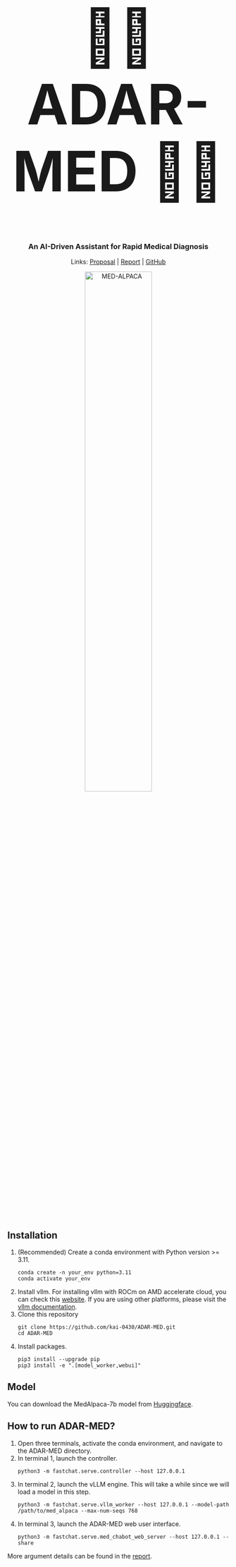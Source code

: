 <div style="font-size: 450%;">
  <h1 align="center">👨‍⚕️ ADAR-MED 👩‍⚕️</h1>
</div>

<h3 align="center">
    An AI-Driven Assistant for Rapid Medical Diagnosis
</h3>
<p align="center">
    Links: <a href="https://www.hackster.io/contests/amd2023/hardware_applications/16954">Proposal</a> | <a href="https://www.hackster.io/519710/adar-med-ai-driven-assistant-for-rapid-medical-diagnosis-8f6e0c#toc-web-ui-4">Report</a> | <a href="https://github.com/kai-0430/ADAR-MED">GitHub</a><br />
</p>
<p align="center">
  <picture> <img alt="MED-ALPACA" src="https://github.com/user-attachments/assets/16ce174a-0217-411c-ae59-a4cdf3dd39fa" width=55%>
</p>
      
## Installation

1. (Recommended) Create a conda environment with Python version >= 3.11.
    ```
    conda create -n your_env python=3.11
    conda activate your_env
    ```
2. Install vllm. For installing vllm with ROCm on AMD accelerate cloud, you can check this [website](https://hackmd.io/@unj0M9DkQhqZGOyd71BT5g/HkFNSQEHR). If you are using other platforms, please visit the [vllm documentation](https://docs.vllm.ai/en/latest/getting_started/installation.html).
3. Clone this repository
    ```
    git clone https://github.com/kai-0430/ADAR-MED.git
    cd ADAR-MED
    ```
4. Install packages.
    ```
    pip3 install --upgrade pip
    pip3 install -e ".[model_worker,webui]"
    ```
## Model
You can download the MedAlpaca-7b model from [Huggingface](https://huggingface.co/medalpaca/medalpaca-7b).

## How to run ADAR-MED?
1. Open three terminals, activate the conda environment, and navigate to the ADAR-MED directory.
2. In terminal 1, launch the controller.
    ```
    python3 -m fastchat.serve.controller --host 127.0.0.1
    ```
3. In terminal 2, launch the vLLM engine. This will take a while since we will load a model in this step.
    ```
    python3 -m fastchat.serve.vllm_worker --host 127.0.0.1 --model-path /path/to/med_alpaca --max-num-seqs 768
    ```
4. In terminal 3, launch the ADAR-MED web user interface.
    ```
    python3 -m fastchat.serve.med_chabot_web_server --host 127.0.0.1 --share
    ```
More argument details can be found in the [report](https://www.hackster.io/519710/adar-med-ai-driven-assistant-for-rapid-medical-diagnosis-8f6e0c#toc-web-ui-4). 

